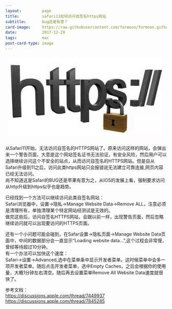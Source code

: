 ```yaml
---
layout:         page
title:          safari11如何访问自签名https网站
subtitle:       bug还是有意？
card-image:     https://raw.githubusercontent.com/formoon/formoon.github.io/master/attachments/201712/https.jpeg
date:           2017-12-29
tags:           mac
post-card-type: image
---
```

![](https://raw.githubusercontent.com/formoon/formoon.github.io/master/attachments/201712/https.jpeg)

从Safari11开始，无法访问自签名的HTTPS网站了。原来访问这样的网站，会弹出来一个警告页面，大意是这个网站签名证书无法验证，有安全风险，然后用户可以选择继续访问这个不安全的站点，从而访问自签名的HTTPS网站。但是自从Safari升级到11之后，访问此类https网站只会报错说无法建立可靠连接,网页内容已经无法访问。  
尚不知道这是Safari的BUG还是苹果有意为之，从IOS的发展上看，强制要求访问从http升级到https似乎也是趋势。  

已经找到一个方法可以继续访问此类自签名网站：  
Safari浏览器中，设置->隐私->Manage Website Data->Remove ALL，注意必须是清理所有，单独清理某个特定网站经测试是无效的。  
做完这些后，访问自签名HTTPS网站，会跟以前一样，出现警告页面，然后忽略继续访问就可以出现要访问的HTTPS页面。  

还有一个小问题可能会碰到，在Safar设置->隐私页面->Manage Website Data页面中，中间的数据部分会一直显示“Loading website data...”,这个过程会非常慢，曾经等待超过10分钟。  
有一个办法可以加快这个速度：  
Safari->设置->Advanced,选中在菜单条中显示开发者菜单。这时候菜单中会多一项开发者菜单。随后点击开发者菜单，选中Empty Caches，之后会根据你的使用量，大概1分钟左右清空。随后再去设置菜单Remove All Website Data速度就很快了。  

参考文档：  
<https://discussions.apple.com/thread/7449937>  
<https://discussions.apple.com/thread/7845285>  


